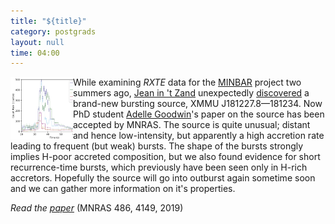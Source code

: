```yaml
---
title: "${title}"
category: postgrads
layout: null
time: 04:00
---
```

<!-- converted from blosxom format post by dkg 22.1.2022 -->
<img src="images/xtej1812-182.png" width="100" align="left">
While examining <em>RXTE</em> data for the
<a href="http://burst.sci.monash.edu/minbar">MINBAR</a> project two summers ago,
<a href="https://www.sron.nl/~jeanz/">Jean in 't Zand</a> unexpectedly 
<a href="http://www.astronomerstelegram.org/?read=10567">discovered</a>
a brand-new bursting source, XMMU&nbsp;J181227.8&mdash;181234.
Now 
PhD student <a href="https://twitter.com/astro_del">Adelle Goodwin</a>'s 
paper on the source has been accepted by MNRAS.
The source is quite unusual; distant and hence low-intensity, but apparently
a high accretion rate leading to frequent (but weak) bursts. The shape of
the bursts strongly implies H-poor accreted composition, but we also found
evidence for short recurrence-time bursts, which previously have been seen 
only in H-rich accretors. 
Hopefully the source will go into outburst again sometime soon and we can
gather more information on it's properties.
</p>
<p><em>Read the <a href="https://ui.adsabs.harvard.edu/abs/2019MNRAS.486.4149G/abstract">paper</a></em> (MNRAS 486, 4149, 2019)</p>

